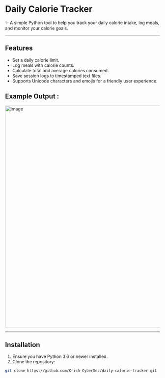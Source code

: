 # Daily Calorie Tracker

✨ A simple Python tool to help you track your daily calorie intake, log meals, and monitor your calorie goals.

---

## Features

- Set a daily calorie limit.
- Log meals with calorie counts.
- Calculate total and average calories consumed.
- Save session logs to timestamped text files.
- Supports Unicode characters and emojis for a friendly user experience.

## Example Output :
<img width="879" height="723" alt="image" src="https://github.com/user-attachments/assets/6b2af752-c9a3-43ea-b19d-8952cf1d42fb" />

---

## Installation

1. Ensure you have Python 3.6 or newer installed.
2. Clone the repository:

```bash
git clone https://github.com/Krish-CyberSec/daily-calorie-tracker.git



